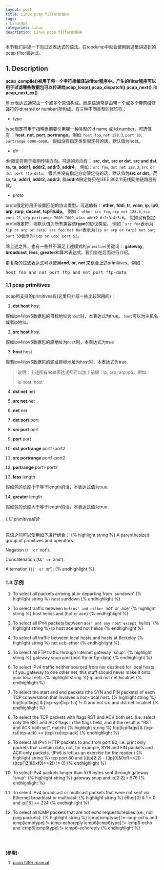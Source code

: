 ```yaml
---
layout: post
title: Linux pcap filter的使用
tags:
- LinuxOps
categories: linux
description: Linux pcap filter的使用
---
```



本节我们讲述一下包过滤表达式的语法。在tcpdump中就会使用到这里讲述到的pcap filter表达式。



<!-- more -->


## 1. Description

**pcap_compile()**被用于将一个字符串编译进filter程序中。产生的filter程序可以用于过滤哪些数据包可以传递给**pcap_loop()**,**pcap_dispatch()**,**pcap_next()**,和**pcap_next_ex()**.

filter表达式通常由一个或多个原语构成。而原语通常是由带一个或多个带前缀修饰符的id(name or number)所构成。有三种不同类型的修饰符：

* *type*
 
type限定符用于指明当前要引用哪一种类型的id name 或 id number。可选值有： **host**, **net**, **port**, **portrange**。例如: ```host foo```, ```net 128.3```, ```port 20```, ```portrange 6000-6008```。 假如没有指定类型限定符的话，默认值为host。

* *dir*

dir限定符用于指明传输方向。可选的方向有： **src**, **dst**, **src or dst**, **src and dst**, **ra**, **ta**, **addr1**, **addr2**, **addr3**, **addr4**。 例如：```src foo```, ```dst net 128.3```, ```src or dst port ftp-data```。 假若并没有指定方向限定符的话，默认值为**src or dst**。而**ra**, **ta**, **addr1**, **addr2**, **addr3**, 和**addr4**限定符只在IEEE 802.11无线网络链路层有效。

* *proto*

proto限定符用于设置匹配的协议类型。可选值有： **ether**, **fddi**, **tr**, **wlan**, **ip**, **ip6**, **arp**, **rarp**, **decnet**, **tcp**和**udp**。 例如： ```ether src foo```, ```arp net 128.3```, ```tcp port 21```, ```udp portrange 7000-7009```, ```wlan addr2 0:2:3:4:5:6```。 假如没有指定proto限定符，则默认值为所有兼容该**type**的协议类型。 例如：```src foo```表示为```(ip or arp or rarp) src foo```; ```net bar```表示为```(ip or arp or rarp) net bar```; ```port 53```表示为```(tcp or udp) port 53```。



除上述之外，也有一些并不满足上述模式的```primitive```关键词： **gateway**, **broadcast**, **less**, **greater**和算术表达式。我们会在后面进行介绍。

更复杂的过滤表达式可以使用**and**, **or**, **not** 来组合上述primitives。例如：
<pre>
host foo and not port ftp and not port ftp-data
</pre>

### 1.1 pcap primitives

pcap所支持的primitives有(这里只介绍一些比较常用的)：

1) **dst host** host 

假如ipv4/ipv6数据包的目标地址为```host```时，本表达式为true。 ```host```可以为主机名或者ip地址。

2) **src host** host 

假如ipv4/ipv6数据包的原地址为```host```时，本表达式为true

3) **host** host 

假若ipv4/ipv6数据包的源或目标地址为host时，本表达式为true.

>说明：上述所有host表达式都可以加上前缀：ip, arp,rarp,ip6。例如：
>
> ip host 'host'

4) **dst net** net 

5) **src net** net 

6) **net** net 

7) **dst port** port 

8) **src port** port 

9) **port** port 


10) **dst portrange** port1-port2 

11) **src portrange** port1-port2

12) **portrange** port1-port2 

13) **less** length 

假如包的长度小于等于length的话，本表达式值为true.

14) **greater** length 

假如包的长度大于等于length的话，本表达式值为true.

###### 1.1.1 primitive组合
原语之间可以使用如下进行组合：
{% highlight string %}
A parenthesized group of primitives and operators.

Negation (`!' or `not').

Concatenation (`&&' or `and').

Alternation (`||' or `or').
{% endhighlight %}


### 1.3 示例

1) To select all packets arriving at or departing from `sundown'
{% highlight string %}
host sundown 
{% endhighlight %}

2) To select traffic between `helios' and either `hot' or `ace'
{% highlight string %}
host helios and (hot or ace)
{% endhighlight %}

3) To select all IPv4 packets between `ace' and any host except `helios'
{% highlight string %}
ip host ace and not helios
{% endhighlight %}

4) To select all traffic between local hosts and hosts at Berkeley
{% highlight string %}
net ucb-ether
{% endhighlight %}

5) To select all FTP traffic through Internet gateway `snup':
{% highlight string %}
gateway snup and (port ftp or ftp-data)
{% endhighlight %}

6) To select IPv4 traffic neither sourced from nor destined for local hosts (if you gateway to one other net, this stuff should never make it onto your local net).
{% highlight string %}
ip and not net localnet
{% endhighlight %}


7) To select the start and end packets (the SYN and FIN packets) of each TCP conversation that involves a non-local host.
{% highlight string %}
tcp[tcpflags] & (tcp-syn|tcp-fin) != 0 and not src and dst net localnet
{% endhighlight %}

8) To select the TCP packets with flags RST and ACK both set. (i.e. select only the RST and ACK flags in the flags field, and if the result is "RST and ACK both set", match)
{% highlight string %}
tcp[tcpflags] & (tcp-rst|tcp-ack) == (tcp-rst|tcp-ack)
{% endhighlight %}

9) To select all IPv4 HTTP packets to and from port 80, i.e. print only packets that contain data, not, for example, SYN and FIN packets and ACK-only packets. (IPv6 is left as an exercise for the reader.)
{% highlight string %}
tcp port 80 and (((ip[2:2] - ((ip[0]&0xf)<<2)) - ((tcp[12]&0xf0)>>2)) != 0)
{% endhighlight %}

10) To select IPv4 packets longer than 576 bytes sent through gateway `snup':
{% highlight string %}
gateway snup and ip[2:2] > 576
{% endhighlight %}

11) To select IPv4 broadcast or multicast packets that were not sent via Ethernet broadcast or multicast:
{% highlight string %}
ether[0] & 1 = 0 and ip[16] >= 224
{% endhighlight %}

12) To select all ICMP packets that are not echo requests/replies (i.e., not ping packets):
{% highlight string %}
icmp[icmptype] != icmp-echo and icmp[icmptype] != icmp-echoreply
icmp6[icmp6type] != icmp6-echo and icmp6[icmp6type] != icmp6-echoreply
{% endhighlight %}


<br />
<br />

**[参看]:**

1. [pcap filter manual](http://www.tcpdump.org/manpages/pcap-filter.7.html)




<br />
<br />
<br />





